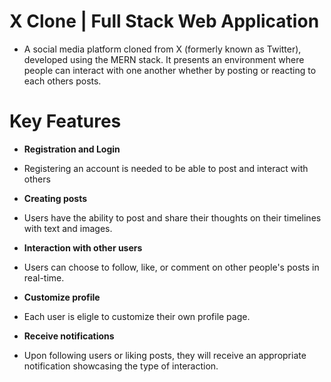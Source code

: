 # X Clone | Full Stack Web Application
- A social media platform cloned from X (formerly known as Twitter), developed using the MERN stack. It presents an environment where people can interact with one another whether by posting or reacting to each others posts.

# Key Features
- **Registration and Login**
- Registering an account is needed to be able to post and interact with others
  
- **Creating posts**
- Users have the ability to post and share their thoughts on their timelines with text and images.
  
- **Interaction with other users**
- Users can choose to follow, like, or comment on other people's posts in real-time.
  
- **Customize profile**
- Each user is eligle to customize their own profile page.
  
- **Receive notifications**
- Upon following users or liking posts, they will receive an appropriate notification showcasing the type of interaction.

